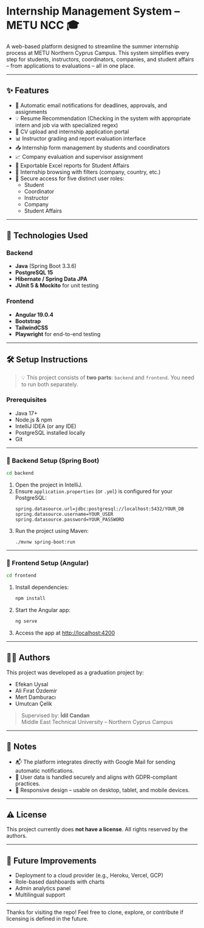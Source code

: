 # Internship Management System – METU NCC 🎓

A web-based platform designed to streamline the summer internship process at METU Northern Cyprus Campus. This system simplifies every step for students, instructors, coordinators, companies, and student affairs – from applications to evaluations – all in one place.

---

## ✨ Features

- 🔔 Automatic email notifications for deadlines, approvals, and assignments
- 💡 Resume Recommendation (Checking in the system with appropriate intern and job via with specialized regex)
- 📄 CV upload and internship application portal
- 📊 Instructor grading and report evaluation interface
- 📥 Internship form management by students and coordinators
- 📈 Company evaluation and supervisor assignment
- 📁 Exportable Excel reports for Student Affairs
- 🔎 Internship browsing with filters (company, country, etc.)
- 🔐 Secure access for five distinct user roles:
  - Student
  - Coordinator
  - Instructor
  - Company
  - Student Affairs

---

## 🚀 Technologies Used

### Backend
- **Java** (Spring Boot 3.3.6)
- **PostgreSQL 15**
- **Hibernate / Spring Data JPA**
- **JUnit 5 & Mockito** for unit testing

### Frontend
- **Angular 19.0.4**
- **Bootstrap**
- **TailwindCSS**
- **Playwright** for end-to-end testing

---

## 🛠 Setup Instructions

> 💡 This project consists of **two parts**: `backend` and `frontend`. You need to run both separately.

### Prerequisites
- Java 17+
- Node.js & npm
- IntelliJ IDEA (or any IDE)
- PostgreSQL installed locally
- Git

---

### 🔧 Backend Setup (Spring Boot)

```bash
cd backend
```

1. Open the project in IntelliJ.
2. Ensure `application.properties` (or `.yml`) is configured for your PostgreSQL:
   ```
   spring.datasource.url=jdbc:postgresql://localhost:5432/YOUR_DB
   spring.datasource.username=YOUR_USER
   spring.datasource.password=YOUR_PASSWORD
   ```
3. Run the project using Maven:
   ```
   ./mvnw spring-boot:run
   ```

---

### 🎨 Frontend Setup (Angular)

```bash
cd frontend
```

1. Install dependencies:
   ```bash
   npm install
   ```
2. Start the Angular app:
   ```bash
   ng serve
   ```
3. Access the app at [http://localhost:4200](http://localhost:4200)

---

## 👨‍💻 Authors

This project was developed as a graduation project by:

- Efekan Uysal
- Ali Fırat Özdemir  
- Mert Damburacı  
- Umutcan Çelik 

> Supervised by: **İdil Candan**  
> Middle East Technical University – Northern Cyprus Campus

---

## 📌 Notes

- 📬 The platform integrates directly with Google Mail for sending automatic notifications.
- 🔐 User data is handled securely and aligns with GDPR-compliant practices.
- 📱 Responsive design – usable on desktop, tablet, and mobile devices.

---

## ⚠️ License

This project currently does **not have a license**. All rights reserved by the authors.

---

## 🙌 Future Improvements

- Deployment to a cloud provider (e.g., Heroku, Vercel, GCP)
- Role-based dashboards with charts
- Admin analytics panel
- Multilingual support

---

Thanks for visiting the repo! Feel free to clone, explore, or contribute if licensing is defined in the future.
